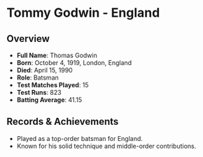 # Tommy Godwin - England

## Overview
- **Full Name**: Thomas Godwin
- **Born**: October 4, 1919, London, England
- **Died**: April 15, 1990
- **Role**: Batsman
- **Test Matches Played**: 15
- **Test Runs**: 823
- **Batting Average**: 41.15

## Records & Achievements
- Played as a top-order batsman for England.
- Known for his solid technique and middle-order contributions.
